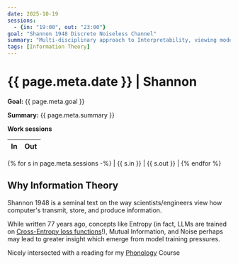 ```yaml
---
date: 2025-10-19
sessions:
  - {in: "19:00", out: "23:00"}
goal: "Shannon 1948 Discrete Noiseless Channel"
summary: "Multi-disciplinary approach to Interpretability, viewing models through the lens of Entropy"
tags: [Information Theory]
---
```


# {{ page.meta.date }} | Shannon

**Goal:** {{ page.meta.goal }}

**Summary:** {{ page.meta.summary }}

**Work sessions**

| In   | Out  |
|------|------|
{% for s in page.meta.sessions -%}
| {{ s.in }} | {{ s.out }} |
{% endfor %}

## Why Information Theory
Shannon 1948 is a seminal text on the way scientists/engineers view how computer's transmit, store, and produce information.

While written 77 years ago, concepts like Entropy (in fact, LLMs are trained on [Cross-Entropy loss functions](https://docs.pytorch.org/docs/stable/generated/torch.nn.CrossEntropyLoss.html)!), Mutual Information, and Noise perhaps may lead to greater insight which emerge from model training pressures.

Nicely intersected with a reading for my [Phonology](https://en.wikipedia.org/wiki/Phonology) Course